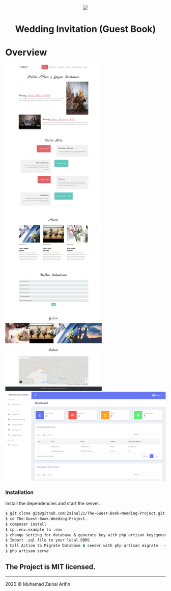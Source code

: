 <p align="center"><a href="https://laravel.com" target="_blank"><img src="https://raw.githubusercontent.com/laravel/art/master/logo-lockup/5%20SVG/2%20CMYK/1%20Full%20Color/laravel-logolockup-cmyk-red.svg" width="400"></a></p>

<h1 align="center">
  Wedding Invitation (Guest Book)
  <br>
</h1>      

# Overview

![CMS](public/overview/main.jpg)
![Web](public/overview/Dashboard.jpg)

### Installation

Install the dependencies and start the server.

```sh
$ git clone git@github.com:Zainal21/The-Guest-Book-Weeding-Project.git
$ cd The-Guest-Book-Weeding-Project.
$ composer install
$ cp .env.example to .env
$ change setting for database & generate key with php artisan key:generate
$ Import .sql file to your local DBMS
$ Call Action to Migrate Database & seeder with php artisan migrate --seed (Skip this if you import .sql file manually)
$ php artisan serve
```


## The Project is MIT licensed.
----------------------------------------------
2020 © Muhamad Zainal Arifin

